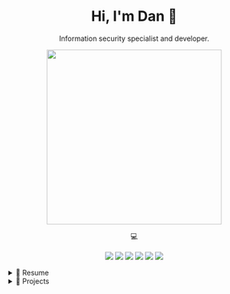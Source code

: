 <h1 align='center'>
  Hi, I'm Dan 👋
</h1>

<p align='center'>
  Information security specialist and developer.
</p>

<p align='center'>
  <a href="#"><img src="https://github-readme-stats.vercel.app/api?username=dikayx&show_icons=true&theme=github_dark" width="350"></a>
</p>

<p align='center'>
    💻<br/><br/>
    <img src="https://img.shields.io/badge/macOS-%23000000.svg?&style=for-the-badge&logo=apple&logoColor=white" />
    <img src="https://img.shields.io/badge/Windows-0078D6?style=for-the-badge&logo=windows&logoColor=white" />
    <img src="https://img.shields.io/badge/.NET-512BD4?style=for-the-badge&logo=.net&logoColor=white" />
    <img src="https://img.shields.io/badge/Java-007396?style=for-the-badge&logo=openjdk&logoColor=white" />
    <img src="https://img.shields.io/badge/JavaScript-F7DF1E?style=for-the-badge&logo=javascript&logoColor=black" />
    <img src="https://img.shields.io/badge/Bash-4EAA25?style=for-the-badge&logo=gnu-bash&logoColor=white" />
</p>

<!-- Overview -->
<details>

## Overview

<p align="center">I work in the field of information security since 2020 and mainly focus on these areas:</p>

<p align="center">
<img src="https://img.shields.io/badge/Security%20Analysis-000000?logo=security&logoColor=white" />
<img src="https://img.shields.io/badge/Incident%20Response-000000?logo=security&logoColor=white" />
<img src="https://img.shields.io/badge/Operational%20Security-000000?logo=security&logoColor=white" />
<img src="https://img.shields.io/badge/Awareness%20Training-000000?logo=security&logoColor=white" />
<img src="https://img.shields.io/badge/Security%20Engineering-000000?logo=security&logoColor=white" />

</p>

<!-- Resume about work -->
<summary>📃 Resume</summary>

</details>

<!-- Projects -->
<details>
  <summary>🔨 Projects</summary>
  
  <p align="center">You can find a selection of programming related projects I have worked on below:</p>

| Name                                                         | A short summary                                                                           | Stars                                                                            | Technology                                                                          |
| ------------------------------------------------------------ | ----------------------------------------------------------------------------------------- | -------------------------------------------------------------------------------- | ----------------------------------------------------------------------------------- |
| [NetScan](https://github.com/dikayx/netscan)                 | Port scanning tool for network analysis and security assessment.                          | ![GitHub Repo stars](https://img.shields.io/github/stars/dikayx/netscan)         | ![.NET](https://img.shields.io/badge/8.0-512BD4?logo=.net&logoColor=white)          |
| [WinVPN](https://github.com/dikayx/winvpn)                   | VPN desktop application for Windows that uses the services of VPNBook.                    | ![GitHub Repo stars](https://img.shields.io/github/stars/dikayx/winvpn)          | ![.NET](https://img.shields.io/badge/8.0-512BD4?logo=.net&logoColor=white)          |
| [XBatteryMonitor](https://github.com/dikayx/xbatterymonitor) | A small companion app for Windows that notifies you, when your gamepad is low on battery. | ![GitHub Repo stars](https://img.shields.io/github/stars/dikayx/xbatterymonitor) | ![.NET](https://img.shields.io/badge/8.0-512BD4?logo=.net&logoColor=white)          |
| [MAPy](https://github.com/dikayx/mapy)                       | An email analysis tool to help you parse raw data and extract useful information from it  | ![GitHub Repo stars](https://img.shields.io/github/stars/dikayx/mapy)            | ![Python](https://img.shields.io/badge/3.10-3776AB?logo=python&logoColor=white)     |
| [ExifEx](https://github.com/dikayx/exifex)                   | A web app to extract and display EXIF data from images.                                   | ![GitHub Repo stars](https://img.shields.io/github/stars/dikayx/exifex)          | ![Python](https://img.shields.io/badge/3.10-3776AB?logo=python&logoColor=white)     |
| [Spoofy](https://github.com/dikayx/spoofy)                   | Check if a domain is vulnerable to common spoofing attacks.                               | ![GitHub Repo stars](https://img.shields.io/github/stars/dikayx/spoofy)          | ![Python](https://img.shields.io/badge/3.10-3776AB?logo=python&logoColor=white)     |
| [SQLite Viewer](https://github.com/dikayx/sqlite-viewer)     | A simple cross-platform desktop app to query and edit SQLite databases.                   | ![GitHub Repo stars](https://img.shields.io/github/stars/dikayx/sqlite-viewer)   | ![Java](https://img.shields.io/badge/Java%2011-007396?logo=openjdk&logoColor=white) |

</details>
